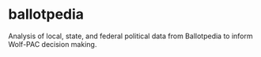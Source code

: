 # ballotpedia
Analysis of local, state, and federal political data from Ballotpedia to inform Wolf-PAC decision making. 
